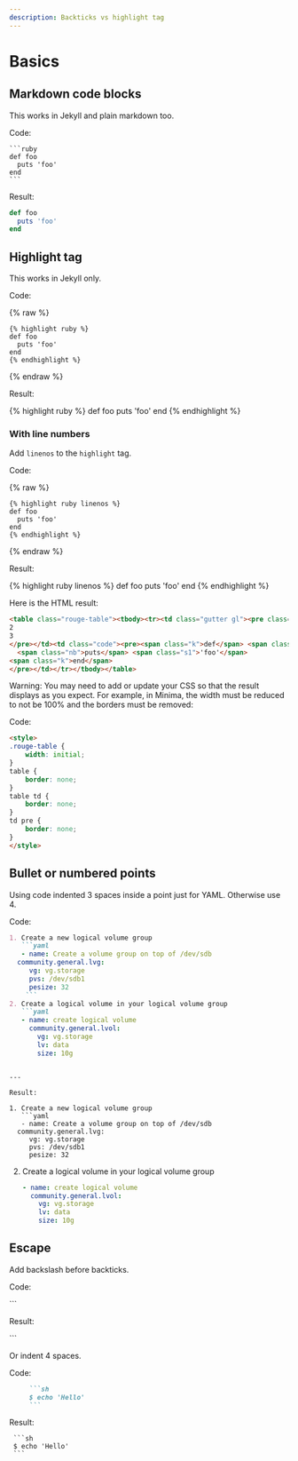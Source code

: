 ```yaml
---
description: Backticks vs highlight tag
---
```

# Basics


## Markdown code blocks

This works in Jekyll and plain markdown too.

Code:

    ```ruby
    def foo
      puts 'foo'
    end
    ```

Result:

```ruby
def foo
  puts 'foo'
end
```


## Highlight tag

This works in Jekyll only.

Code:

{% raw %}
```liquid
{% highlight ruby %}
def foo
  puts 'foo'
end
{% endhighlight %}
```
{% endraw %}

Result:

{% highlight ruby %}
def foo
  puts 'foo'
end
{% endhighlight %}

### With line numbers

Add `linenos` to the `highlight` tag. 

Code:

{% raw %}
```liquid
{% highlight ruby linenos %}
def foo
  puts 'foo'
end
{% endhighlight %}
```
{% endraw %}

Result:

{% highlight ruby linenos %}
def foo
  puts 'foo'
end
{% endhighlight %}

Here is the HTML result:

```html
<table class="rouge-table"><tbody><tr><td class="gutter gl"><pre class="lineno">1
2
3
</pre></td><td class="code"><pre><span class="k">def</span> <span class="nf">foo</span>
  <span class="nb">puts</span> <span class="s1">'foo'</span>
<span class="k">end</span>
</pre></td></tr></tbody></table>
```

Warning: You may need to add or update your CSS so that the result displays as you expect. For example, in Minima, the width must be reduced to not be 100% and the borders must be removed:

Code:

```html
<style>
.rouge-table {
	width: initial;
}
table {
	border: none;
}
table td {
	border: none;
}
td pre {
	border: none;
}
</style>
```

<!-- Applied but not visible code on this page. -->

<style>
.rouge-table {
	width: initial;
}
table {
	border: none;
}
table td {
	border: none;
}
td pre {
	border: none;
}
</style>


## Bullet or numbered points

Using code indented 3 spaces inside a point just for YAML. Otherwise use 4.

Code:

```markdown
1. Create a new logical volume group 
   ```yaml
   - name: Create a volume group on top of /dev/sdb
  community.general.lvg:
     vg: vg.storage
     pvs: /dev/sdb1
     pesize: 32
    ```
2. Create a logical volume in your logical volume group
   ```yaml
   - name: create logical volume
     community.general.lvol:
       vg: vg.storage
       lv: data
       size: 10g
   ```
```

---

Result:

1. Create a new logical volume group 
   ```yaml
   - name: Create a volume group on top of /dev/sdb
  community.general.lvg:
     vg: vg.storage
     pvs: /dev/sdb1
     pesize: 32
   ```
2. Create a logical volume in your logical volume group
   ```yaml
   - name: create logical volume
     community.general.lvol:
       vg: vg.storage
       lv: data
       size: 10g
   ```


## Escape

Add backslash before backticks.

Code:

   \`\`\`

Result:

\`\`\`

Or indent 4 spaces.

Code:

```markdown 
     ```sh
     $ echo 'Hello'
     ```
```

Result:

     ```sh
     $ echo 'Hello'
     ```
